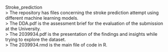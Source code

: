 Stroke_prediction <br />
\> The repository has files concerning the stroke prediction attempt using different machine learning models. <br />
\> The DDA.pdf is the assessment brief for the evaluation of the submission at the University. <br />
\> The 2039934.pdf is the presentation of the findings and insights while trying to explore the dataset. <br />
\> The 2039934.rmd is the main file of code in R. 
